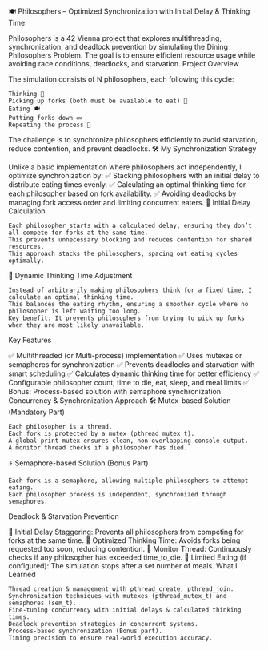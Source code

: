 🍽️ Philosophers – Optimized Synchronization with Initial Delay & Thinking Time

Philosophers is a 42 Vienna project that explores multithreading, synchronization, and deadlock prevention by simulating the Dining Philosophers Problem. The goal is to ensure efficient resource usage while avoiding race conditions, deadlocks, and starvation.
Project Overview

The simulation consists of N philosophers, each following this cycle:

    Thinking 🤔
    Picking up forks (both must be available to eat) 🍴
    Eating 🍽
    Putting forks down 💤
    Repeating the process 🔁

The challenge is to synchronize philosophers efficiently to avoid starvation, reduce contention, and prevent deadlocks.
🛠 My Synchronization Strategy

Unlike a basic implementation where philosophers act independently, I optimize synchronization by: ✅ Stacking philosophers with an initial delay to distribute eating times evenly.
✅ Calculating an optimal thinking time for each philosopher based on fork availability.
✅ Avoiding deadlocks by managing fork access order and limiting concurrent eaters.
📌 Initial Delay Calculation

    Each philosopher starts with a calculated delay, ensuring they don’t all compete for forks at the same time.
    This prevents unnecessary blocking and reduces contention for shared resources.
    This approach stacks the philosophers, spacing out eating cycles optimally.

📌 Dynamic Thinking Time Adjustment

    Instead of arbitrarily making philosophers think for a fixed time, I calculate an optimal thinking time.
    This balances the eating rhythm, ensuring a smoother cycle where no philosopher is left waiting too long.
    Key benefit: It prevents philosophers from trying to pick up forks when they are most likely unavailable.

Key Features

✅ Multithreaded (or Multi-process) implementation
✅ Uses mutexes or semaphores for synchronization
✅ Prevents deadlocks and starvation with smart scheduling
✅ Calculates dynamic thinking time for better efficiency
✅ Configurable philosopher count, time to die, eat, sleep, and meal limits
✅ Bonus: Process-based solution with semaphore synchronization
Concurrency & Synchronization Approach
🛠 Mutex-based Solution (Mandatory Part)

    Each philosopher is a thread.
    Each fork is protected by a mutex (pthread_mutex_t).
    A global print mutex ensures clean, non-overlapping console output.
    A monitor thread checks if a philosopher has died.

⚡ Semaphore-based Solution (Bonus Part)

    Each fork is a semaphore, allowing multiple philosophers to attempt eating.
    Each philosopher process is independent, synchronized through semaphores.

Deadlock & Starvation Prevention

🔹 Initial Delay Staggering: Prevents all philosophers from competing for forks at the same time.
🔹 Optimized Thinking Time: Avoids forks being requested too soon, reducing contention.
🔹 Monitor Thread: Continuously checks if any philosopher has exceeded time_to_die.
🔹 Limited Eating (if configured): The simulation stops after a set number of meals.
What I Learned

    Thread creation & management with pthread_create, pthread_join.
    Synchronization techniques with mutexes (pthread_mutex_t) and semaphores (sem_t).
    Fine-tuning concurrency with initial delays & calculated thinking times.
    Deadlock prevention strategies in concurrent systems.
    Process-based synchronization (Bonus part).
    Timing precision to ensure real-world execution accuracy.

